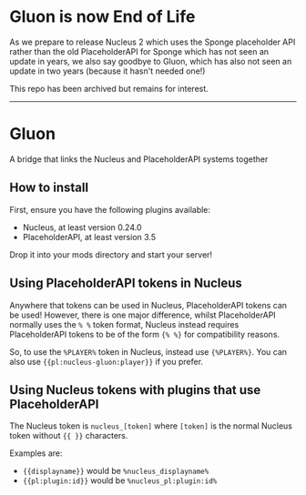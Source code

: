 # Gluon is now End of Life

As we prepare to release Nucleus 2 which uses the Sponge placeholder API rather than the old PlaceholderAPI for Sponge which has not seen an update in years, we also say goodbye to Gluon, which has also not seen an update in two years (because it hasn't needed one!)

This repo has been archived but remains for interest.

---

# Gluon
A bridge that links the Nucleus and PlaceholderAPI systems together

## How to install

First, ensure you have the following plugins available:

* Nucleus, at least version 0.24.0
* PlaceholderAPI, at least version 3.5

Drop it into your mods directory and start your server!

## Using PlaceholderAPI tokens in Nucleus

Anywhere that tokens can be used in Nucleus, PlaceholderAPI tokens can be used! However, there is one major difference, whilst 
PlaceholderAPI normally uses the `% %` token format, Nucleus instead requires PlaceholderAPI tokens to be of the form `{% %}` for
compatibility reasons.

So, to use the `%PLAYER%` token in Nucleus, instead use `{%PLAYER%}`. You can also use `{{pl:nucleus-gluon:player}}` if you prefer.

## Using Nucleus tokens with plugins that use PlaceholderAPI

The Nucleus token is `nucleus_[token]` where `[token]` is the normal Nucleus token without `{{ }}` characters.
 
Examples are: 

* `{{displayname}}` would be `%nucleus_displayname%` 
* `{{pl:plugin:id}}` would be `%nucleus_pl:plugin:id%`
